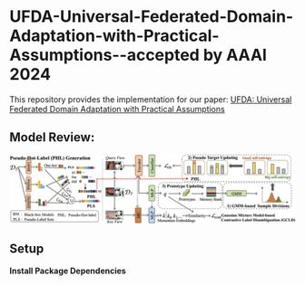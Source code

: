 # UFDA-Universal-Federated-Domain-Adaptation-with-Practical-Assumptions--accepted by AAAI 2024

This repository provides the implementation for our paper: [UFDA: Universal Federated Domain Adaptation with Practical Assumptions](https://ojs.aaai.org/index.php/AAAI/article/view/29311)

## Model Review:
![framework](resources/Model.png)

## Setup

**Install Package Dependencies**

